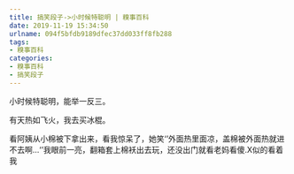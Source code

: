 ```yaml
---
title: 搞笑段子->小时候特聪明 | 糗事百科
date: 2019-11-19 15:34:50
urlname: 094f5bfdb9189dfec37dd033ff8fb288
tags: 
- 糗事百科
categories:
- 糗事百科
- 搞笑段子
---
```

小时候特聪明，能举一反三。

有天热如飞火，我去买冰棍。

看阿姨从小棉被下拿出来，看我惊呆了，她笑‘’外面热里面凉，盖棉被外面热就进不去啊…‘’我眼前一亮，翻箱套上棉袄出去玩，还没出门就看老妈看傻.X似的看着我


